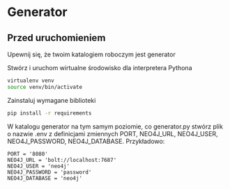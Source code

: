# Generator

## Przed uruchomieniem

Upewnij się, że twoim katalogiem roboczym jest generator

Stwórz i uruchom wirtualne środowisko dla interpretera Pythona

```bash
virtualenv venv
source venv/bin/activate
```

Zainstaluj wymagane biblioteki

```bash
pip install -r requirements
```

W katalogu generator na tym samym poziomie, co generator.py stwórz plik o nazwie .env z definicjami zmiennych PORT, NEO4J_URL, NEO4J_USER, NEO4J_PASSWORD, NEO4J_DATABASE. Przykładowo:

```dotenv
PORT = '8080'
NEO4J_URL = 'bolt://localhost:7687'
NEO4J_USER = 'neo4j'
NEO4J_PASSWORD = 'password'
NEO4J_DATABASE = 'neo4j'
```
